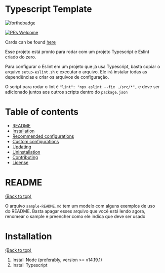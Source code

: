 # Typescript Template

[![forthebadge](https://forthebadge.com/images/badges/made-with-javascript.svg)](http://forthebadge.com)

[![PRs Welcome](https://img.shields.io/badge/PRs-welcome-brightgreen.svg?style=shields)](http://makeapullrequest.com)

Cards can be found [here](https://forthebadge.com/)

Esse projeto está pronto para rodar com um projeto Typescript e Eslint criado do zero.

Para configurar o Eslint em um projeto que já usa Typescript, basta copiar o arquivo `setup-eslint.sh` e executar o arquivo. Ele irá instalar todas as dependências e criar os arquivos de configuração.

O script para rodar o lint é `"lint": "npx eslint --fix ./src/*",` e deve ser adicionado juntos aos outros scripts dentro do `package.json`

# Table of contents

- [README](#readme)
- [Installation](#installation)
- [Recommended configurations](#recommended-configurations)
- [Custom configurations](#custom-configurations)
- [Updating](#updating)
- [Uninstallation](#uninstallation)
- [Contributing](#contributing)
- [License](#license)

# README

[(Back to top)](#table-of-contents)

O arquivo `sample-README.md` tem um modelo com alguns exemplos de uso do README. Basta apagar esses arquivo que você está lendo agora, renomear o sample e preencher como ele indica que deve ser usado

# Installation

[(Back to top)](#table-of-contents)

1. Install Node (preferably, version >= v14.19.1)
2. Install Typescript
